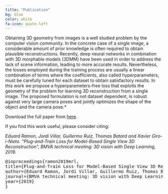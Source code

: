 ```yaml
---
title: "Publication"
bg: blue
color: white
fa-icon: quote-left
---
```


Obtaining 3D geometry from images is a well studied problem by the computer vision community. In the concrete case of a single image, a considerable amount of prior knowledge is often required  to obtain plausible reconstructions. Recently, deep neural networks in combination with 3D morphable models (3DMM) have been used in order to address the lack of scene information, leading to more accurate results. Nevertheless, the losses employed during the training process are usually a linear combination of terms where the coefficients, also called hyperparameters, must be carefully tuned for each dataset to obtain satisfactory results. In this work we propose a hyperparameters-free loss that exploits the geometry of the problem for learning 3D reconstruction from a single image. The proposed formulation is not dataset dependent, is robust against very large camera poses and jointly optimizes the shape of the object and the camera pose.*

Download the full paper from [here](https://github.com/imatge-upc/mrl/raw/gh-pages/ramon-2019-bmva.pdf).

If you find this work useful, please consider citing:

<i>
Eduard Ramon, Jordi Villar, Guillermo Ruiz, Thomas Batard and Xavier Giro-i-Nieto. "Plug-and-Train Loss for Model-Based Single View 3D Reconstruction", BMVA technical meeting: 3D vision with Deep Learning, 2019.
</i>

<pre>
@inproceedings{ramon2019mrl,
title={Plug-and-Train Loss for Model-Based Single View 3D Reconstruction},
author={Eduard Ramon, Jordi Villar, Guillermo Ruiz, Thomas Batard and Xavier Giro-i-Nieto},
journal={BMVA technical meeting: 3D vision with Deep Learning},
year={2019}
}
</pre>



